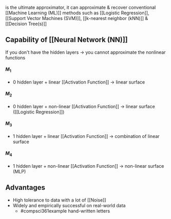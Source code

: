 is the ultimate approximator, it can approximate & recover conventional [[Machine Learning (ML)]] methods such as [[Logistic Regression]], [[Support Vector Machines (SVM)]], [[k-nearest neighbor (kNN)]] & [[Decision Tree(s)]]
## Capability of [[Neural Network (NN)]]
If you don't have the hidden layers $\rightarrow$ you cannot approximate the nonlinear functions
#### $M_1$
- 0 hidden layer + linear [[Activation Function]] $\rightarrow$ linear surface
#### $M_2$
- 0 hidden layer + non-linear [[Activation Function]] $\rightarrow$ linear surface ([[Logistic Regression]])
#### $M_3$
- 1 hidden layer + linear [[Activation Function]] $\rightarrow$ combination of linear surface
#### $M_4$
- 1 hidden layer + non-linear [[Activation Function]] $\rightarrow$ non-linear surface (MLP)
## Advantages
- High tolerance to data with a lot of [[Noise]]
- Widely and empirically successful on real-world data
	- #compsci361example hand-written letters